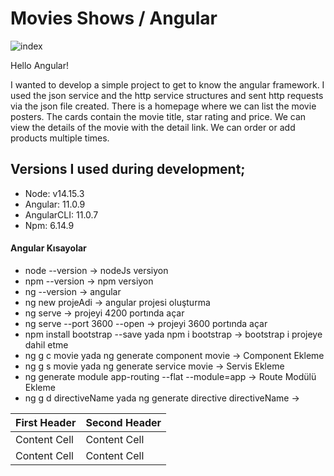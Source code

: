 # Movies Shows / Angular 

![index](https://user-images.githubusercontent.com/54249736/105641342-740b4b00-5e94-11eb-9027-2a8f83d4f21a.png)

Hello Angular!

I wanted to develop a simple project to get to know the angular framework. I used the json service and the http service structures and sent http requests via the json file created. There is a homepage where we can list the movie posters. The cards contain the movie title, star rating and price. We can view the details of the movie with the detail link. We can order or add products multiple times.

## Versions I used during development;

 * Node: v14.15.3
 * Angular: 11.0.9
 * AngularCLI: 11.0.7
 * Npm: 6.14.9

#### Angular Kısayolar
* node --version -> nodeJs versiyon
* npm --version -> npm versiyon
* ng --version -> angular 
* ng new projeAdi -> angular projesi oluşturma
* ng serve -> projeyi 4200 portında açar
* ng serve --port 3600 --open -> projeyi 3600 portında açar
* npm install bootstrap --save yada npm i bootstrap -> bootstrap i projeye dahil etme
* ng g c movie yada ng generate component movie -> Component Ekleme
* ng g s movie yada ng generate service movie -> Servis Ekleme
* ng generate module app-routing --flat --module=app -> Route Modülü Ekleme
* ng g d directiveName yada ng generate directive directiveName ->

| First Header  | Second Header |
| ------------- | ------------- |
| Content Cell  | Content Cell  |
| Content Cell  | Content Cell  |
